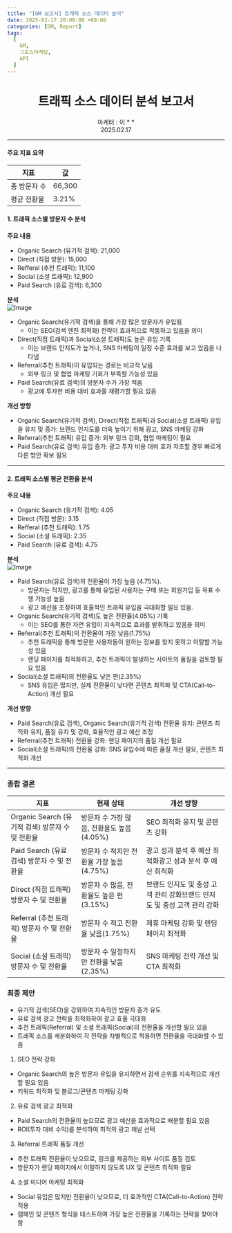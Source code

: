 ```yaml
---
title: "[GM 보고서] 트래픽 소스 데이터 분석"
date: 2025-02-17 20:00:00 +09:00
categories: [GM, Report]
tags:
  [
    GM,
    그로스마케팅,
    API
  ]
---
```


# **<center>트래픽 소스 데이터 분석 보고서</center>**  
<center>마케터 : 이 * *</center>
<center>2025.02.17</center>

---

#### **주요 지표 요약**

| 지표 | 값 |
| --- | --- |
| 총 방문자 수 | 66,300 |
| 평균 전환율 | 3.21% |

#### **1. 트래픽 소스별 방문자 수 분석**

**주요 내용**
- Organic Search (유기적 검색): 21,000
- Direct (직접 방문): 15,000
- Refferal (추천 트래픽): 11,100
- Social (소셜 트래픽): 12,900
- Paid Search (유료 검색): 6,300

**분석**  
![Image](https://github.com/user-attachments/assets/a52426cc-fb74-4fab-a252-c143a87707c7)

- Organic Search(유기적 검색)을 통해 가장 많은 방문자가 유입됨
  - 이는 SEO(검색 엔진 최적화) 전략이 효과적으로 작동하고 있음을 의미
- Direct(직접 트래픽)과 Social(소셜 트래픽)도 높은 유입 기록
  - 이는 브랜드 인지도가 높거나, SNS 마케팅이 일정 수준 효과를 보고 있음을 나타냄
- Referral(추천 트래픽)이 유입되는 경로는 비교적 낮음
  - 외부 링크 및 협업 마케팅 기회가 부족할 가능성 있음
- Paid Search(유료 검색)의 방문자 수가 가장 적음
  - 광고에 투자한 비용 대비 효과를 재평가할 필요 있음

**개선 방향**
- Organic Search(유기적 검색), Direct(직접 트래픽)과 Social(소셜 트래픽) 유입을 유지 및 증가: 브랜드 인지도를 더욱 높이기 위해 광고, SNS 마케팅 강화
- Referral(추천 트래픽) 유입 증가: 외부 링크 강화, 협업 마케팅이 필요
- Paid Search(유료 검색) 유입 증가: 광고 투자 비용 대비 효과 저조할 경우 빠르게 다른 방안 확보 필요


---

#### **2. 트래픽 소스별 평균 전환율 분석**

**주요 내용**
- Organic Search (유기적 검색): 4.05
- Direct (직접 방문): 3.15
- Refferal (추천 트래픽): 1.75
- Social (소셜 트래픽): 2.35
- Paid Search (유료 검색): 4.75

**분석**  
![Image](https://github.com/user-attachments/assets/4721a247-44fb-4249-a424-52b7da636a00)

- Paid Search(유료 검색)의 전환율이 가장 높음 (4.75%). 
  - 방문자는 적지만, 광고를 통해 유입된 사용자는 구매 또는 회원가입 등 목표 수행 가능성 높음
  - 광고 예산을 조정하여 효율적인 트래픽 유입을 극대화할 필요 있음.
- Organic Search(유기적 검색)도 높은 전환율(4.05%) 기록
  - 이는 SEO를 통한 자연 유입이 지속적으로 효과를 발휘하고 있음을 의미
- Referral(추천 트래픽)의 전환율이 가장 낮음(1.75%)
  - 추천 트래픽을 통해 방문한 사용자들이 원하는 정보를 찾지 못하고 이탈할 가능성 있음
  - 랜딩 페이지를 최적화하고, 추천 트래픽이 발생하는 사이트의 품질을 검토할 필요 있음
- Social(소셜 트래픽)의 전환율도 낮은 편(2.35%)
  - SNS 유입은 많지만, 실제 전환율이 낮다면 콘텐츠 최적화 및 CTA(Call-to-Action) 개선 필요

**개선 방향**
- Paid Search(유료 검색), Organic Search(유기적 검색) 전환율 유지: 콘텐츠 최적화 유지, 품질 유지 및 강화, 효율적인 광고 예산 조정
- Referral(추천 트래픽) 전환율 강화: 랜딩 페이지의 품질 개선 필요
- Social(소셜 트래픽)의 전환율 강화: SNS 유입수에 따른 품질 개선 필요, 콘텐츠 최적화 개선

---

### **종합 결론**

| 지표 | 현재 상태 | 개선 방향 |
| --- | --- | --- |
| Organic Search (유기적 검색) 방문자 수 및 전환율 | 방문자 수 가장 많음, 전환율도 높음(4.05%) | SEO 최적화 유지 및 콘텐츠 강화 |
| Paid Search (유료 검색) 방문자 수 및 전환율 | 방문자 수 적지만 전환율 가장 높음(4.75%) | 광고 성과 분석 후 예산 최적화광고 성과 분석 후 예산 최적화 |
| Direct (직접 트래픽) 방문자 수 및 전환율 | 방문자 수 많음, 전환율도 높은 편(3.15%) | 브랜드 인지도 및 충성 고객 관리 강화브랜드 인지도 및 충성 고객 관리 강화 |
| Referral (추천 트래픽) 방문자 수 및 전환율 | 방문자 수 적고 전환율 낮음(1.75%) | 제휴 마케팅 강화 및 랜딩 페이지 최적화 |
| Social (소셜 트래픽) 방문자 수 및 전환율 | 방문자 수 일정하지만 전환율 낮음(2.35%) | SNS 마케팅 전략 개선 및 CTA 최적화 |

### **최종 제안**

- 유기적 검색(SEO)을 강화하여 지속적인 방문자 증가 유도
- 유료 검색 광고 전략을 최적화하여 광고 효율 극대화
- 추천 트래픽(Referral) 및 소셜 트래픽(Social)의 전환율을 개선할 필요 있음
- 트래픽 소스를 세분화하여 각 전략을 차별적으로 적용하면 전환율을 극대화할 수 있음

1.  SEO 전략 강화 
  - Organic Search의 높은 방문자 유입을 유지하면서 검색 순위를 지속적으로 개선할 필요 있음
  - 키워드 최적화 및 블로그/콘텐츠 마케팅 강화
2.  유료 검색 광고 최적화 
  - Paid Search의 전환율이 높으므로 광고 예산을 효과적으로 배분할 필요 있음
  - ROI(투자 대비 수익)를 분석하여 최적의 광고 채널 선택
3.  Referral 트래픽 품질 개선 
  - 추천 트래픽 전환율이 낮으므로, 링크를 제공하는 외부 사이트 품질 검토
  - 방문자가 랜딩 페이지에서 이탈하지 않도록 UX 및 콘텐츠 최적화 필요
4.  소셜 미디어 마케팅 최적화 
  - Social 유입은 많지만 전환율이 낮으므로, 더 효과적인 CTA(Call-to-Action) 전략 적용
  - 캠페인 및 콘텐츠 형식을 테스트하여 가장 높은 전환율을 기록하는 전략을 찾아야 함